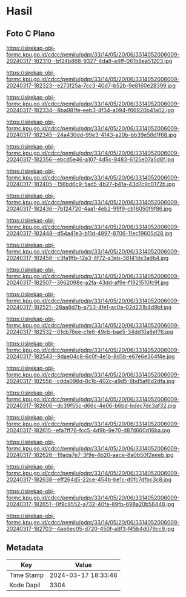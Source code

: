 # Hasil

## Foto C Plano

https://sirekap-obj-formc.kpu.go.id/cdcc/pemilu/pdpr/33/14/05/20/06/3314052006009-20240317-182310--bf24b868-9327-4da8-a4ff-061b8ea51203.jpg

https://sirekap-obj-formc.kpu.go.id/cdcc/pemilu/pdpr/33/14/05/20/06/3314052006009-20240317-182323--e273f25a-7cc3-40d7-b52b-9e8160e28399.jpg

https://sirekap-obj-formc.kpu.go.id/cdcc/pemilu/pdpr/33/14/05/20/06/3314052006009-20240317-182334--8ba981fe-eeb3-4f34-a094-f66920b41a02.jpg

https://sirekap-obj-formc.kpu.go.id/cdcc/pemilu/pdpr/33/14/05/20/06/3314052006009-20240317-182345--24a430dd-99e3-4143-a20b-bb39e58d1f68.jpg

https://sirekap-obj-formc.kpu.go.id/cdcc/pemilu/pdpr/33/14/05/20/06/3314052006009-20240317-182356--ebcd5e46-a107-4d5c-8483-6125e07a5d8f.jpg

https://sirekap-obj-formc.kpu.go.id/cdcc/pemilu/pdpr/33/14/05/20/06/3314052006009-20240317-182405--156bd6c9-5ad5-4b27-b41a-43d7c9c0172b.jpg

https://sirekap-obj-formc.kpu.go.id/cdcc/pemilu/pdpr/33/14/05/20/06/3314052006009-20240317-182436--7b124720-4aa1-4eb2-99f9-cb16050f9f86.jpg

https://sirekap-obj-formc.kpu.go.id/cdcc/pemilu/pdpr/33/14/05/20/06/3314052006009-20240317-182448--d54a41e3-b11d-4897-8706-11ec19605d28.jpg

https://sirekap-obj-formc.kpu.go.id/cdcc/pemilu/pdpr/33/14/05/20/06/3314052006009-20240317-182458--c3fa1ffb-12a3-4f72-a3eb-38141de3adb4.jpg

https://sirekap-obj-formc.kpu.go.id/cdcc/pemilu/pdpr/33/14/05/20/06/3314052006009-20240317-182507--3962098e-a2fa-43dd-af9e-f1921510fc9f.jpg

https://sirekap-obj-formc.kpu.go.id/cdcc/pemilu/pdpr/33/14/05/20/06/3314052006009-20240317-182521--28aa8d7b-a753-4fe1-ac0a-02d231b4d9bf.jpg

https://sirekap-obj-formc.kpu.go.id/cdcc/pemilu/pdpr/33/14/05/20/06/3314052006009-20240317-182532--01cb78ee-c1e6-49cb-bae5-34dd10a8ef76.jpg

https://sirekap-obj-formc.kpu.go.id/cdcc/pemilu/pdpr/33/14/05/20/06/3314052006009-20240317-182543--9dae04c8-6c0f-4e1b-8d5b-e67e6e364f4e.jpg

https://sirekap-obj-formc.kpu.go.id/cdcc/pemilu/pdpr/33/14/05/20/06/3314052006009-20240317-182556--cdda098d-8c1b-402c-a9d5-6bd5af6d2dfa.jpg

https://sirekap-obj-formc.kpu.go.id/cdcc/pemilu/pdpr/33/14/05/20/06/3314052006009-20240317-182606--dc39f55c-d66c-4e06-b6bd-bdec7dc3af32.jpg

https://sirekap-obj-formc.kpu.go.id/cdcc/pemilu/pdpr/33/14/05/20/06/3314052006009-20240317-182615--efa7ff76-fcc5-4d9b-9e70-d87d660d16ba.jpg

https://sirekap-obj-formc.kpu.go.id/cdcc/pemilu/pdpr/33/14/05/20/06/3314052006009-20240317-182626--19ada7e7-3f9e-4b20-aace-8a0b50f2eeeb.jpg

https://sirekap-obj-formc.kpu.go.id/cdcc/pemilu/pdpr/33/14/05/20/06/3314052006009-20240317-182638--eff264d5-22ce-454b-be1c-d0fc7dfbc3c8.jpg

https://sirekap-obj-formc.kpu.go.id/cdcc/pemilu/pdpr/33/14/05/20/06/3314052006009-20240317-182651--0f9c8552-a732-40fa-89fb-698a20b56448.jpg

https://sirekap-obj-formc.kpu.go.id/cdcc/pemilu/pdpr/33/14/05/20/06/3314052006009-20240317-182703--4ae6ec05-d720-450f-a8f3-f45b4d079cc9.jpg


## Metadata

| Key        | Value               |
| ---------- | ------------------- |
| Time Stamp | 2024-03-17 18:33:46 |
| Kode Dapil | 3304                |



